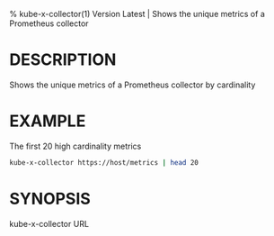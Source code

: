 % kube-x-collector(1) Version Latest | Shows the unique metrics of a Prometheus collector
# DESCRIPTION

Shows the unique metrics of a Prometheus collector by cardinality

# EXAMPLE

The first 20 high cardinality metrics
```bash
kube-x-collector https://host/metrics | head 20
```

# SYNOPSIS

kube-x-collector URL

